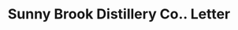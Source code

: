 ---
doi: 10.7916/D8KM0PV0
date_other: '1914'
date_other_textual: '1914'
form: correspondence
genre:
- Letters (correspondence)
name:
- Sunny Brook Distillery Co.
object_in_context_url: https://biggert.cul.columbia.edu/items/view/ave_biggert_00256
subject_hierarchical_geographic:
- Chicago, Illinois, United States
subject_name:
- Sunny Brook Distillery Co.
title: Sunny Brook Distillery Co.. Letter
sort_title: Sunny Brook Distillery Co.. Letter
call_number: ave_biggert_00256
coordinates:
- 41.83694444444445,-87.68472222222222
pid: ave_biggert_00256
identifiers: ave_biggert_00256
canvas_id: ldpd:395530
permalink: "/items/ave_biggert_00256/"
layout: iiif-image-page
---